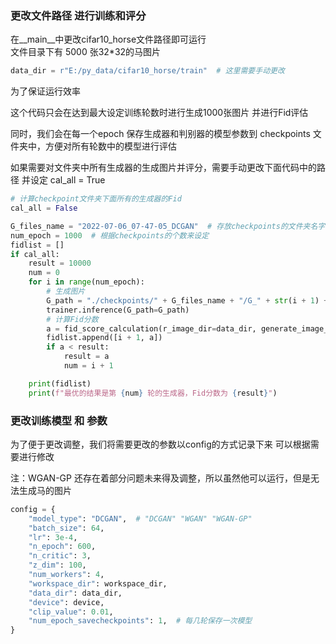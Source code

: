### 更改文件路径 进行训练和评分

在__main__中更改cifar10_horse文件路径即可运行\
文件目录下有 5000 张32*32的马图片

```python
data_dir = r"E:/py_data/cifar10_horse/train"  # 这里需要手动更改
```

为了保证运行效率

这个代码只会在达到最大设定训练轮数时进行生成1000张图片 并进行Fid评估

同时，我们会在每一个epoch 保存生成器和判别器的模型参数到 checkpoints 文件夹中，方便对所有轮数中的模型进行评估

如果需要对文件夹中所有生成器的生成图片并评分，需要手动更改下面代码中的路径 并设定 cal_all = True

```python
# 计算checkpoint文件夹下面所有的生成器的Fid
cal_all = False

G_files_name = "2022-07-06_07-47-05_DCGAN"  # 存放checkpoints的文件夹名字
num_epoch = 1000  # 根据checkpoints的个数来设定
fidlist = []
if cal_all:
    result = 10000
    num = 0
    for i in range(num_epoch):
        # 生成图片
        G_path = "./checkpoints/" + G_files_name + "/G_" + str(i + 1) + ".pth"
        trainer.inference(G_path=G_path)
        # 计算Fid分数
        a = fid_score_calculation(r_image_dir=data_dir, generate_image_dir="./output")
        fidlist.append([i + 1, a])
        if a < result:
            result = a
            num = i + 1

    print(fidlist)
    print(f"最优的结果是第 {num} 轮的生成器，Fid分数为 {result}")
```

### 更改训练模型 和 参数

为了便于更改调整，我们将需要更改的参数以config的方式记录下来  可以根据需要进行修改  

注：WGAN-GP 还存在着部分问题未来得及调整，所以虽然他可以运行，但是无法生成马的图片

```python
config = {
    "model_type": "DCGAN",  # "DCGAN" "WGAN" "WGAN-GP"
    "batch_size": 64,
    "lr": 3e-4,
    "n_epoch": 600,
    "n_critic": 3,
    "z_dim": 100,
    "num_workers": 4,
    "workspace_dir": workspace_dir,
    "data_dir": data_dir,
    "device": device,
    "clip_value": 0.01,
    "num_epoch_savecheckpoints": 1,  # 每几轮保存一次模型
}
```





